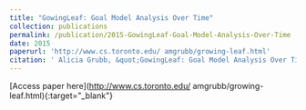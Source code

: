 ```yaml
---
title: "GowingLeaf: Goal Model Analysis Over Time"
collection: publications
permalink: /publication/2015-GowingLeaf-Goal-Model-Analysis-Over-Time
date: 2015
paperurl: 'http://www.cs.toronto.edu/ amgrubb/growing-leaf.html'
citation: ' Alicia Grubb, &quot;GowingLeaf: Goal Model Analysis Over Time.&quot;, 2015.'
---
```

[Access paper here](http://www.cs.toronto.edu/ amgrubb/growing-leaf.html){:target="_blank"}
